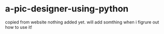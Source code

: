 # a-pic-designer-using-python
copied from website
nothing added yet.
will add somthing when i figrure out how to use it!
